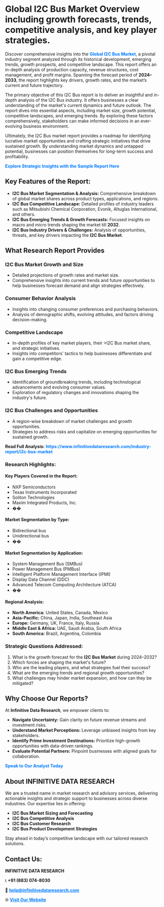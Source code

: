 <h1>Global I2C Bus Market Overview including growth forecasts, trends, competitive analysis, and key player strategies.</h1>
<p>
Discover comprehensive insights into the 
<a href="https://www.infinitivedataresearch.com/industry-report/i2c-bus-market" rel="dofollow" style="color: #007BFF; text-decoration: none;"><strong>Global I2C Bus Market</strong></a>, a pivotal industry segment analyzed through its historical development, emerging trends, growth prospects, and competitive landscape. This report offers an in-depth analysis of production capacity, revenue structures, cost management, and profit margins. Spanning the forecast period of <strong>2024–2033</strong>, the report highlights key drivers, growth rates, and the market’s current and future trajectory.
</p>
<p>
The primary objective of this I2C Bus report is to deliver an insightful and in-depth analysis of the I2C Bus industry. It offers businesses a clear understanding of the market's current dynamics and future outlook. The report dives into essential aspects, including market size, growth potential, competitive landscapes, and emerging trends. By exploring these factors comprehensively, stakeholders can make informed decisions in an ever-evolving business environment.
</p>
<p>
Ultimately, the I2C Bus market report provides a roadmap for identifying lucrative market opportunities and crafting strategic initiatives that drive sustained growth. By understanding market dynamics and untapped potential, businesses can position themselves for long-term success and profitability.
</p>
<p>
<a href="https://www.infinitivedataresearch.com/request-sample/reportId=108842" style="color: #007BFF; text-decoration: none;"><strong>Explore Strategic Insights with the Sample Report Here</strong></a>
</p>

<h2>Key Features of the Report:</h2>
<ul>
<li><strong>I2C Bus Market Segmentation & Analysis:</strong> Comprehensive breakdown of global market shares across product types, applications, and regions.</li>
<li><strong>I2C Bus Competitive Landscape:</strong> Detailed profiles of industry leaders such as Mitsubishi Chemical Corporation, Evonik, Altuglas International, and others.</li>
<li><strong>I2C Bus Emerging Trends & Growth Forecasts:</strong> Focused insights on macro and micro trends shaping the market till <strong>2032</strong>.</li>
<li><strong>I2C Bus Industry Drivers & Challenges:</strong> Analysis of opportunities, threats, and key drivers impacting the <strong>I2C Bus Market</strong>.</li>
</ul>

<h2>What Research Report Provides</h2>
<h3>I2C Bus Market Growth and Size</h3>
<ul>
<li>Detailed projections of growth rates and market size.</li>
<li>Comprehensive insights into current trends and future opportunities to help businesses forecast demand and align strategies effectively.</li>
</ul>

<h3>Consumer Behavior Analysis</h3>
<ul>
<li>Insights into changing consumer preferences and purchasing behaviors.</li>
<li>Analysis of demographic shifts, evolving attitudes, and factors driving decision-making.</li>
</ul>

<h3>Competitive Landscape</h3>
<ul>
<li>In-depth profiles of key market players, their >I2C Bus market share, and strategic initiatives.</li>
<li>Insights into competitors' tactics to help businesses differentiate and gain a competitive edge.</li>
</ul>

<h3>I2C Bus Emerging Trends</h3>
<ul>
<li>Identification of groundbreaking trends, including technological advancements and evolving consumer values.</li>
<li>Exploration of regulatory changes and innovations shaping the industry's future.</li>
</ul>

<h3>I2C Bus Challenges and Opportunities</h3>
<ul>
<li>A region-wise breakdown of market challenges and growth opportunities.</li>
<li>Strategies to address risks and capitalize on emerging opportunities for sustained growth.</li>
</ul>
<p><strong>Read Full Analysis:</strong> <a href="https://www.infinitivedataresearch.com/industry-report/i2c-bus-market" rel="dofollow" style="color: #007BFF; text-decoration: none;"><strong>https://www.infinitivedataresearch.com/industry-report/i2c-bus-market</strong></a></p>
<h3>Research Highlights:</h3>
<h4>Key Players Covered in the Report:</h4>
<ul><li>NXP Semiconductors</li><li>Texas Instruments Incorporated</li><li>Soliton Technologies</li><li>Maxim Integrated Products, Inc.</li><li>��</li></ul>
<h4>Market Segmentation by Type:</h4>
<ul><li>Bidirectional bus</li><li>Unidirectional bus</li><li>��</li></ul>
<h4>Market Segmentation by Application:</h4>
<ul><li>System Management Bus (SMBus)</li><li>Power Management Bus (PMBus)</li><li>Intelligent Platform Management Interface (IPMI)</li><li>Display Data Channel (DDC)</li><li>Advanced Telecom Computing Architecture (ATCA)</li><li>��</li></ul>

<h4>Regional Analysis:</h4>
<ul>
<li><strong>North America:</strong> United States, Canada, Mexico</li>
<li><strong>Asia-Pacific:</strong> China, Japan, India, Southeast Asia</li>
<li><strong>Europe:</strong> Germany, UK, France, Italy, Russia</li>
<li><strong>Middle East & Africa:</strong> UAE, Saudi Arabia, South Africa</li>
<li><strong>South America:</strong> Brazil, Argentina, Colombia</li>
</ul>

<h3>Strategic Questions Addressed:</h3>
<ol>
<li>What is the growth forecast for the <strong>I2C Bus Market</strong> during 2024–2032?</li>
<li>Which forces are shaping the market's future?</li>
<li>Who are the leading players, and what strategies fuel their success?</li>
<li>What are the emerging trends and regional growth opportunities?</li>
<li>What challenges may hinder market expansion, and how can they be mitigated?</li>
</ol>

<h2>Why Choose Our Reports?</h2>
<p>At <strong>Infinitive Data Research</strong>, we empower clients to:</p>
<ul>
<li><strong>Navigate Uncertainty:</strong> Gain clarity on future revenue streams and investment risks.</li>
<li><strong>Understand Market Perceptions:</strong> Leverage unbiased insights from key stakeholders.</li>
<li><strong>Identify Prime Investment Destinations:</strong> Prioritize high-growth opportunities with data-driven rankings.</li>
<li><strong>Evaluate Potential Partners:</strong> Pinpoint businesses with aligned goals for collaboration.</li>
</ul>
<p><a href="https://www.infinitivedataresearch.com/industry-report/i2c-bus-market" rel="dofollow" style="color: #007BFF; text-decoration: none;"><strong>Speak to Our Analyst Today</strong></a></p>

<h2>About INFINITIVE DATA RESEARCH</h2>
<p>We are a trusted name in market research and advisory services, delivering actionable insights and strategic support to businesses across diverse industries. Our expertise lies in offering:</p>
<ul>
<li><strong>I2C Bus Market Sizing and Forecasting</strong></li>
<li><strong>I2C Bus Competitive Analysis</strong></li>
<li><strong>I2C Bus Customer Research</strong></li>
<li><strong>I2C Bus Product Development Strategies</strong></li>
</ul>
<p>Stay ahead in today’s competitive landscape with our tailored research solutions.</p>

<h2>Contact Us:</h2>
<p><strong>INFINITIVE DATA RESEARCH</strong></p>
<p>📞 <strong>+91 (883) 074-8030</strong></p>
<p>📧 <strong><a href="mailto:help@infinitivedataresearch.com" style="color: #007BFF;">help@infinitivedataresearch.com</a></strong></p>
<p>🌐 <strong><a href="https://www.infinitivedataresearch.com" rel="dofollow" style="color: #007BFF;">Visit Our Website</a></strong></p>
